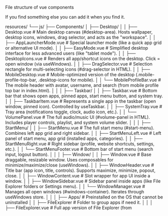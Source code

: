 File structure of vue components

If you find something else you can add it when you find it.

resources/
└── js/
    ├── Components/
    │   ├── Desktop/
    │   │   ├── Desktop.vue 			    # Main desktop canvas (#desktop-area). Hosts wallpaper, desktop icons, windows, drag selector, and acts as the "workspace".
    │   │   ├── AppLauncherMode.vue	  # Special launcher mode (like a quick app grid or alternative UI mode).
    │   │   ├── EasyMode.vue			    # Simplified desktop interface for less advanced users (like "tablet mode").
    │   │   ├── DesktopIcons.vue		  # Renders all app/shortcut icons on the desktop. Click = open window (via useWindows).
    │   │   ├── DragSelector.vue		  # Selection rectangle for multi-selecting icons (#drag-selector in HTML).
    │   │   ├── MobileDesktop.vue		  # Mobile-optimized version of the desktop (.mobile-profile-top-bar, .desktop-icons for mobile).
    │   │   └── MobileProfileBar.vue	# The mobile header with avatar, username, and search (from mobile profile top bar in index.html).
    │   │
    │   ├── Taskbar/
    │   │   ├── Taskbar.vue			      # Bottom bar that shows open apps, pinned apps, start menu button, and system tray.
    │   │   ├── TaskbarItem.vue		    # Represents a single app in the taskbar (open window, pinned icon). Controlled by useTaskbar.
    │   │   ├── SystemTray.vue			  # Tray area (notifications toggle, clock, audio icon, etc.).
    │   │   └── VolumePanel.vue		    # The full audio/music UI (#volume-panel in HTML). Includes player controls, playlist, and system volume slider.
    │   │
    │   ├── StartMenu/
    │   │   ├── StartMenu.vue			    # The full start menu (#start-menu). Combines left app grid and right sidebar.
    │   │   ├── StartMenuLeft.vue		  # Left panel of start menu, app grid (installed apps, categories).
    │   │   ├── StartMenuRight.vue		# Right sidebar (profile, website shortcuts, settings, etc.).
    │   │   └── StartMenuFooter.vue	  # Bottom bar of start menu (search input, logout button).
    │   │
    │   ├── Window/
    │   │   ├── Window.vue				    # Base draggable, resizable window. Uses composables for minimize/maximize/close (useWindows).
    │   │   ├── WindowHeader.vue		  # Title bar (app icon, title, controls). Supports maximize, minimize, popout, close.
    │   │   ├── WindowContent.vue		  # Slot wrapper for app UI inside a window.
    │   │   ├── WindowSidebar.vue		  # Sidebar panel inside apps (like File Explorer folders or Settings menu).
    │   │   └── WindowManager.vue		  # Manages all open windows (#windows-container). Iterates through useWindows store.
    │   │
    │   ├── Apps/					            # Preinstalled on the OS that cannot be uninstalled
    │   │   ├── FileExplorer			    # Folder to group apps if need it.
    │   │   │   ├── FileExplorer.vue	# Full app version of File Explorer (from <template id="file-explorer-template"> in index.html).
    │   │   │   └── WidgetsFileExplorer # Widget/minimized variant of File Explorer (for Widgets screen).
    │   │   ├── SettingsApp.vue		    # System settings app (<template id="settings-app-template">). Has side navigation, user profile, theme settings, etc.
    │   │   ├── SiteBuilderApp.vue		# Website/page builder (setupSiteBuilderApp in app.js). Manages site pages, SEO, publishing, and design settings.
    │   │   ├── AppStore.vue			    # App marketplace for installing/uninstalling optional apps.
    │   │   ├── Wallet.vue				    # Digital wallet app (payment methods, transactions, etc.).
    │   │   ├── EmailApp.vue			    # Email client (like from mailcow server with SOgo).
    │   │   ├── Calculator.vue			  # Simple calculator app.
    │   │   └── Calendar.vue			    # Full standalone calendar app.
    │   │
    │   ├── ContextMenu/
    │   │   ├── DesktopContextMenu.vue   # Desktop Context Meniu - right click
    │   │   ├── TaskbarContextMenu.vue		  # Task bar context menu
    │   │   ├── StartMenuContextMenu.vue 		  # Start Menu Context menu
    │   │   └── ......            		# Other context menues like apps, etc
    │   │    
    │   │   ├── Notifications/
    │   │   ├── NotificationsPanel.vue # Fullscreen panel for viewing all notifications (#notifications-screen).
    │   │   ├── Notification.vue		   # Single notification component (used in system tray or notifications panel).
    │   │   ├── SystemAlert.vue 		  # Alerts where you need to confirm or cancel like logout or uninstall app.
    │   │   └── ConfirmationNotification.vue		# Small notification on top of the window for confirmation, for example when a app in pinned or unpinned
    │   │
    │   ├── Widgets/
    │   │   └── WidgetsScreen.vue 		# Widgets dashboard (#widgets-screen). Hosts calendar, weather, music, etc.
    │   │
    │   └── Layouts/
    │       ├── OSLayout.vue			    # Root layout combining Desktop, Taskbar, StartMenu, Notifications, and Widgets. The “OS shell”.
    │       ├── MobileOSLayout.vue		# Root layout for mobile version.
    │       └── TabletOSLayout.vue		# Root layout combining Desktop, Taskbar, StartMenu, Notifications, and Widgets. The “OS shell”.
    │
    ├── Composables/
    │   ├── useWindows.ts        		   # All window lifecycle State & logic for windows (open/close/minimize/popout)
    │   ├── useTaskbar.ts        		   # Taskbar behavior (pin/unpin apps, update active taskbar item, sync with useWindows)
    │   ├── useStartMenu.ts      		   # Start menu state (open/close start menu, search/filter apps, handle keyboard shortcut)
    │   ├── useVolume.ts         		   # Music/volume panel state
    │   └── useNotifications.ts  	     # Notification handling (push new notifications, toggle notifications panel, stack mode (one, three, all))
    │
    ├── Stores/                  		   # Pinia stores (all in TS)
    │   ├── windows.ts					      # State for open windows, active window, window positions.
    │   ├── apps.ts					          # Registry of apps (id, name, icon, Vue component). Handles app launching & pinned apps.
    │   ├── settings.ts				        # Global OS settings: wallpaper, theme, language, desktop modes (easy/advanced).
    │   └── audio.ts					        # Music player + system volume state.
    │
    ├── Types/                  		  # Global TS types/interfaces
    │   ├── window.d.ts          		  # Window state (id, title, icon, position, size, flags for active/minimized/maximized).
    │   ├── app.d.ts             		  # App metadata (id, name, icon, component, pinned flag).
    │   ├── notifications.d.ts   		  # Notification interface (id, message, type, createdAt).
    │   └── audio.d.ts           		  # Audio/volume state (muted, volume, current track, playlist).
    │
    └── Pages/
        └── Dashboard.vue				      # Main Inertia/Vue entry point for the OS dashboard. Mounts OSLayout.vue.
